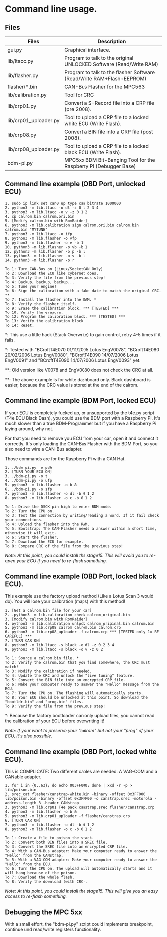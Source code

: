 # Command line usage.

## Files

 Files                 | Description
 ----------------------|------------
 gui.py                | Graphical interface.
 lib/ltacc.py          | Program to talk to the original UNLOCKED Software (Read/Write RAM)
 lib/flasher.py        | Program to talk to the flasher Software (Read/Write RAM+Flash+EEPROM)
 flasher/*.bin         | CAN-Bus Flasher for the MPC563
 lib/calibration.py    | Tool for CRC
 lib/crp01.py          | Convert a S-Record file into a CRP file (pre 2008).
 lib/crp01_uploader.py | Tool to upload a CRP file to a locked white ECU (Write Flash).
 lib/crp08.py          | Convert a BIN file into a CRP file (post 2008).
 lib/crp08_uploader.py | Tool to upload a CRP file to a locked black ECU (Write Flash).
 bdm-pi.py             | MPC5xx BDM Bit-Banging Tool for the Raspberry Pi (Debugger Base)

## Command line example (OBD Port, unlocked ECU)

	1. sudo ip link set can0 up type can bitrate 1000000
	2. python3 -m lib.ltacc -o dl -z 0 1 2 3 4
	3. python3 -m lib.ltacc -o v -z 0 1 2
	4. cp calrom.bin calrom.ori.bin
	5. [Modify calrom.bin with RomRaider]
	6. python3 -m lib.calibration sign calrom.ori.bin calrom.bin calrom.bin "MYTUNE"
	7. python3 -m lib.ltacc -o ifp
	8. python3 -m lib.flasher -o vfp
	9. python3 -m lib.flasher -o e -b 1
	10. python3 -m lib.flasher -o vb -b 1
	12. python3 -m lib.flasher -o p -b 1
	13. python3 -m lib.flasher -o v -b 1
	14. python3 -m lib.flasher -o r

	To 1: Turn CAN-Bus on [Linux/SocketCAN Only]
	To 2: Download the ECU like cybernet does.
	To 3: Verify the file from the previous step!
	To 4: Backup, backup, backup...
	To 5: Tune your engine!
	To 6: Sign the calibration with a fake date to match the original CRC. **
	To 7: Install the flasher into the RAM. *
	To 8: Verify the flasher itself.
	To 9: Erase the calibration block. *** [TESTED] ***
	To 10: Verify the erasure.
	To 12: Program the calibration block. *** [TESTED] ***
	To 13: Verify the calibration block.
	To 14: Reset.

*: This use a little hack (Stack Overwrite) to gain control, retry 4-5 times if it fails.

*: Tested with "BCroftT4E070 01/11/2005 Lotus EngV0078", "BCroftT4E080 20/02/2006 Lotus EngV0080", "BCroftT4E090 14/07/2006 Lotus EngV0091" and "BCroftT4E090 14/07/2006 Lotus EngV0093" yet.

**: Old version like V0078 and EngV0080 does not check the CRC at all.

**: The above example is for white dashboard only. Black dashboard is easier, because the CRC value is stored at the end of the calrom.

## Command line example (BDM Port, locked ECU)

If your ECU is completely fucked up, or unsupported by the t4e.py script (T4e ECU Black Dash),
you could use the BDM port with a Raspberry Pi. It's much slower than a true BDM-Programmer but
if you have a Raspberry Pi laying around, why not.

For that you need to remove you ECU from your car, open it and connect it correctly. It's only
loading the CAN-Bus Flasher with the BDM Port, so you also need to wire a CAN-Bus adapter.

Those commands are for the Raspberry Pi with a CAN Hat.

	1. ./bdm-pi.py -o pdh
	2. [TURN YOUR ECU ON]
	3. ./bdm-pi.py -o t
	4. ./bdm-pi.py -o ufp
	5. python3 -m lib.flasher -o b &
	6. ./bdm-pi.py -o sfp
	7. python3 -m lib.flasher -o dl -b 0 1 2
	8. python3 -m lib.flasher -o c -b 0 1 2

	To 1: Drive the DSCK pin high to enter BDM mode.
	To 2: Turn the CPU on.
	To 3: Test the connection by writing/reading a word. If it fail check your connections.
	To 4: Upload the flasher into the RAM.
	To 5: Bootstrap: The CAN-Flasher needs a answer within a short time, otherwise it will exit.
	To 6: Start the flasher.
	To 7: Download the ECU for example.
	To 8: Compare CRC of the file from the previous step!

*Note: At this point, you could install the stage15. This will avoid you to
re-open your ECU if you need to re-flash something.*

## Command line example (OBD Port, locked black ECU).

This example use the factory upload method (Like a Lotus Scan 3 would do). You
will lose your calibration (maps) with this method!

	1. [Get a calrom.bin file for your car]
	2. .python3 -m lib.calibration check calrom_original.bin
	3. [Modify calrom.bin with RomRaider]
	4. python3 -m lib.calibration unlock calrom_original.bin calrom.bin
	5. python3 -m lib.crp08 calrom calrom.bin calrom.crp
	6. python3 -m lib.crp08_uploader -f calrom.crp *** [TESTED only 1x BE CAREFUL] ***
	7. [TURN CAR ON]
	8. python3 -m lib.ltacc -s black -o dl -z 0 2 3 4
	9. python3 -m lib.ltacc -s black -o v -z 0 2

	To 1: Source a calrom.bin file. *
	To 2: Verify the calrom.bin that you find somewhere, the CRC must match!
	To 3: Modify the calibration if needed.
	To 4: Update the CRC and unlock the "live tuning" feature.
	To 5: Convert the BIN file into an encrypted CRP file.
	To 6: Make your computer ready to answer the "Hello" message from the ECU.
	To 7: Turn the CPU on. The flashing will automatically starts.
	To 8: Your ECU should be unlocked at this point. So download the "bootldr.bin" and "prog.bin" files.
	To 9: Verify the file from the previous step!

*: Because the factory bootloader can only upload files, you cannot read the
calibration of your ECU before overwriting it!

*Note: If your want to preserve your "calrom" but not your "prog" of your ECU, it's also possible.*

## Command line example (OBD Port, locked white ECU).

This is COMPLICATE: Two different cables are needed. A VAG-COM and a CANable adapter.

	1. for i in {0..63}; do echo 003FF000; done | xxd -r -p > lib/poison.bin
	2. srec_cat flasher/canstrap-white.bin -binary -offset 0x3FF000 lib/poison.bin -binary -offset 0x3FFF00 -o canstrap.srec -motorola -address-length 3 -header CANstrap
	3. python3 -m lib.crp01 T4e pack canstrap.srec flasher/canstrap.crp
	4. python3 -m lib.flasher -o b &
	5. python3 -m lib.crp01_uploader -f flasher/canstrap.crp
	6. [TURN CAR ON]
	7. python3 -m lib.flasher -o dl -b 0 1 2
	8. python3 -m lib.flasher -o c -b 0 1 2

	To 1: Create a file to poison the stack.
	To 2: Convert both BIN files into a SREC file.
	To 3: Convert the SREC file into an encrypted CRP file.
	To 4: With a CAN-Bus adapter: Make your computer ready to answer the "Hello" from the CANstrap.
	To 5: With a VAG-COM adapter: Make your computer ready to answer the "Hello" from the ECU.
	To 6: Turn the CPU on. The upload will automatically starts and it will hang because of the poison.
	To 7: Download the whole flash.
	To 8: Verify the download (with CRC).

*Note: At this point, you could install the stage15. This will give you an easy
access to re-flash something.*

## Debugging the MPC 5xx

With a small effort, the "bdm-pi.py" script could implements breakpoint, continue
und read/write registers functionality.

